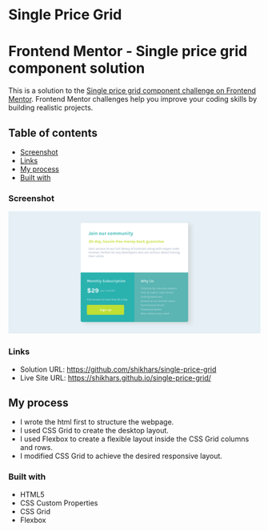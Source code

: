 # Single Price Grid
# Frontend Mentor - Single price grid component solution

This is a solution to the [Single price grid component challenge on Frontend Mentor](https://www.frontendmentor.io/challenges/single-price-grid-component-5ce41129d0ff452fec5abbbc). Frontend Mentor challenges help you improve your coding skills by building realistic projects. 

## Table of contents

- [Screenshot](#screenshot)
- [Links](#links)
- [My process](#my-process)
- [Built with](#built-with)

### Screenshot

![](https://github.com/shikhars/single-price-grid/blob/nondefault/images/Screenshot.png)


### Links

- Solution URL: https://github.com/shikhars/single-price-grid
- Live Site URL: https://shikhars.github.io/single-price-grid/

## My process

- I wrote the html first to structure the webpage.
- I used CSS Grid to create the desktop layout.
- I used Flexbox to create a flexible layout inside the CSS Grid columns and rows.
- I modified CSS Grid to achieve the desired responsive layout.

### Built with

- HTML5
- CSS Custom Properties
- CSS Grid
- Flexbox
